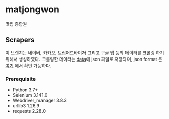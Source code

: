 # matjongwon
맛집 종합원

## Scrapers

이 브랜치는 네이버, 카카오, 트립어드바이저 그리고 구글 맵 등의 데이터를 크롤링 하기 위해서 생성하였다.
크롤링한 데이터는 [data](https://github.com/ComTalk/matjongwon/tree/scrapers/data)에 json 파일로 저장되며,
json format 은 [여기](https://github.com/ComTalk/matjongwon/wiki/json-format) 에서 확인 가능하다.

### Prerequisite

* Python 3.7+
* Selenium 3.141.0
* Webdriver_manager 3.8.3
* urllib3 1.26.9
* requests 2.28.0